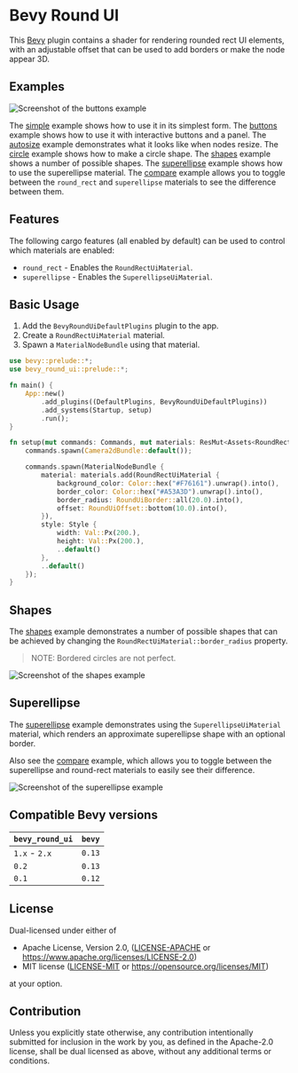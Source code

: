 # Bevy Round UI

This [Bevy](https://bevyengine.org/) plugin contains a shader for rendering rounded rect UI elements, with an
adjustable offset that can be used to add borders or make the node appear 3D.

## Examples

![Screenshot of the buttons example](https://raw.githubusercontent.com/robertdodd/bevy_round_ui/master/images/screenshot.png)

The [simple](https://github.com/robertdodd/bevy_round_ui/blob/master/examples/simple.rs) example shows how to use it
in its simplest form. The [buttons](https://github.com/robertdodd/bevy_round_ui/blob/master/examples/buttons.rs)
example shows how to use it with interactive buttons and a panel. The
[autosize](https://github.com/robertdodd/bevy_round_ui/blob/master/examples/autosize.rs) example demonstrates what it
looks like when nodes resize. The [circle](https://github.com/robertdodd/bevy_round_ui/blob/master/examples/circle.rs)
example shows how to make a circle shape. The
[shapes](https://github.com/robertdodd/bevy_round_ui/blob/master/examples/shapes.rs) example shows a number of possible
shapes. The [superellipse](https://github.com/robertdodd/bevy_round_ui/blob/master/examples/superellipse.rs) example
shows how to use the superellipse material. The
[compare](https://github.com/robertdodd/bevy_round_ui/blob/master/examples/compare.rs) example allows you to toggle
between the `round_rect` and `superellipse` materials to see the difference between them.

## Features

The following cargo features (all enabled by default) can be used to control which materials are enabled:

- `round_rect` - Enables the `RoundRectUiMaterial`.
- `superellipse` - Enables the `SuperellipseUiMaterial`.

## Basic Usage

1. Add the `BevyRoundUiDefaultPlugins` plugin to the app.
2. Create a `RoundRectUiMaterial` material.
3. Spawn a `MaterialNodeBundle` using that material.

```rust
use bevy::prelude::*;
use bevy_round_ui::prelude::*;

fn main() {
    App::new()
        .add_plugins((DefaultPlugins, BevyRoundUiDefaultPlugins))
        .add_systems(Startup, setup)
        .run();
}

fn setup(mut commands: Commands, mut materials: ResMut<Assets<RoundRectUiMaterial>>) {
    commands.spawn(Camera2dBundle::default());

    commands.spawn(MaterialNodeBundle {
        material: materials.add(RoundRectUiMaterial {
            background_color: Color::hex("#F76161").unwrap().into(),
            border_color: Color::hex("#A53A3D").unwrap().into(),
            border_radius: RoundUiBorder::all(20.0).into(),
            offset: RoundUiOffset::bottom(10.0).into(),
        }),
        style: Style {
            width: Val::Px(200.),
            height: Val::Px(200.),
            ..default()
        },
        ..default()
    });
}
```

## Shapes

The [shapes](https://github.com/robertdodd/bevy_round_ui/blob/master/examples/shapes.rs) example demonstrates a number
of possible shapes that can be achieved by changing the `RoundRectUiMaterial::border_radius` property.

> NOTE: Bordered circles are not perfect.

![Screenshot of the shapes example](https://raw.githubusercontent.com/robertdodd/bevy_round_ui/master/images/shapes.png)

## Superellipse

The [superellipse](https://github.com/robertdodd/bevy_round_ui/blob/master/examples/superellipse.rs) example
demonstrates using the `SuperellipseUiMaterial` material, which renders an approximate superellipse shape with an
optional border.

Also see the [compare](https://github.com/robertdodd/bevy_round_ui/blob/master/examples/compare.rs) example, which
allows you to toggle between the superellipse and round-rect materials to easily see their difference.

![Screenshot of the superellipse example](https://raw.githubusercontent.com/robertdodd/bevy_round_ui/master/images/superellipse.png)

## Compatible Bevy versions

| `bevy_round_ui` | `bevy` |
|:----------------|:-------|
| `1.x` - `2.x`   | `0.13` |
| `0.2`           | `0.13` |
| `0.1`           | `0.12` |

## License

Dual-licensed under either of

- Apache License, Version 2.0,
  ([LICENSE-APACHE](https://github.com/robertdodd/bevy_round_ui/blob/master/LICENSE-APACHE) or
  https://www.apache.org/licenses/LICENSE-2.0)
- MIT license ([LICENSE-MIT](https://github.com/robertdodd/bevy_round_ui/blob/master/LICENSE-MIT) or
  https://opensource.org/licenses/MIT)

at your option.

## Contribution

Unless you explicitly state otherwise, any contribution intentionally submitted for inclusion in the work by you, as
defined in the Apache-2.0 license, shall be dual licensed as above, without any additional terms or conditions.

